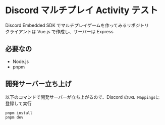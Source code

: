 # Discord マルチプレイ Activity テスト

Discord Embedded SDK でマルチプレイゲームを作ってみるリポジトリ  
クライアントは Vue.js で作成し、サーバーは Express

## 必要なの

- Node.js
- pnpm

## 開発サーバー立ち上げ

以下のコマンドで開発サーバーが立ち上がるので、Discord の`URL Mappings`に登録して実行

```powershell
pnpm install
pnpm dev
```
